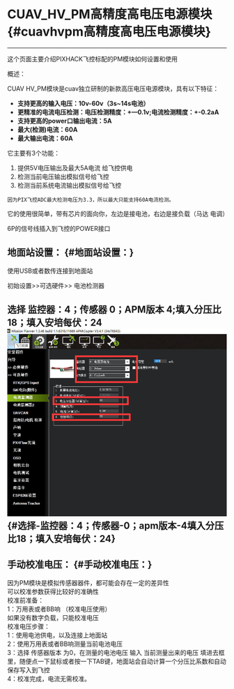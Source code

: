# CUAV\_HV\_PM高精度高电压电源模块 {#cuavhvpm高精度高电压电源模块}

---

这个页面主要介绍PIXHACK飞控标配的PM模块如何设置和使用

概述：

CUAV HV\_PM模块是cuav独立研制的新款高压电压电源模块，具有以下特征：

* **支持更高的输入电压：10v-60v（3s~14s电池）**
* **更精准的电流电压检测：电压检测精度：+—0.1v;电流检测精度：+-0.2aA**
* **支持更高的power口输出电流：5A**
* **最大\(检测\)电流：60A**
* **最大输出电流：60A**

它主要有3个功能：

1. 提供5V电压输出及最大5A电流 给飞控供电
2. 检测当前电压输出模拟信号给飞控
3. 检测当前系统电流输出模拟信号给飞控

```
因为PIX飞控ADC最大检测电压为3.3，所以最大只能支持60A电流检测。
```

它的使用很简单，带有芯片的面向你，左边是接电池，右边是接负载（马达 电调）

6P的信号线插入到飞控的POWER接口

## 地面站设置： {#地面站设置：}

使用USB或者数传连接到地面站

初始设置&gt;&gt;可选硬件&gt;&gt; 电池检测器

## 选择 监控器：4；传感器 0；APM版本 4;填入分压比18；填入安培每伏：24![](/assets/pm.jpg) {#选择-监控器：4；传感器-0；apm版本-4填入分压比18；填入安培每伏：24}

## **手动校准电压：** {#手动校准电压：}

因为PM模块是模拟传感器器件，都可能会存在一定的差异性  
可以校准参数获得比较好的准确性  
校准前准备：  
1：万用表或者BB响 （校准电压使用）  
如果没有数字负载，只能校准电压  
校准电压步骤：  
1：使用电池供电，以及连接上地面站  
2：使用万用表或者BB响测量当前电池电压  
3：选择 传感器版本 为0，在测量的电池电压 输入 当前测量出来的电压 填进去框里，随便点一下鼠标或者按一下TAB键，地面站会自动计算一个分压比系数和自动保存写入到飞控  
4：校准完成，电流无需校准。


